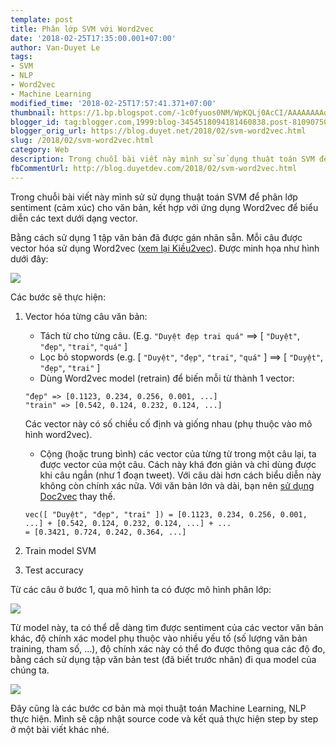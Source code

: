 ```yaml
---
template: post
title: Phân lớp SVM với Word2vec
date: '2018-02-25T17:35:00.001+07:00'
author: Van-Duyet Le
tags:
- SVM
- NLP
- Word2vec
- Machine Learning
modified_time: '2018-02-25T17:57:41.371+07:00'
thumbnail: https://1.bp.blogspot.com/-1c0fyuos0NM/WpKQLj0AcCI/AAAAAAAAqn8/1z5hCc1pfmYWZVbSiveudFpVxaUel6sMACLcBGAs/s1600/SVM%2Bwith%2BWord2vec%2B%2528Figure%2529.png
blogger_id: tag:blogger.com,1999:blog-3454518094181460838.post-8109075085062016307
blogger_orig_url: https://blog.duyet.net/2018/02/svm-word2vec.html
slug: /2018/02/svm-word2vec.html
category: Web
description: Trong chuỗi bài viết này mình sử sử dụng thuật toán SVM để phân lớp sentiment (cảm xúc) cho văn bản, kết hợp với ứng dụng Word2vec để biểu diễn các text dưới dạng vector.    
fbCommentUrl: http://blog.duyetdev.com/2018/02/svm-word2vec.html
---
```


Trong chuỗi bài viết này mình sử sử dụng thuật toán SVM để phân lớp sentiment (cảm xúc) cho văn bản, kết hợp với ứng dụng Word2vec để biểu diễn các text dưới dạng vector.    

Bằng cách sử dụng 1 tập văn bản đã được gán nhãn sẵn. Mỗi câu được vector hóa sử dụng Word2vec ([xem lại Kiều2vec](https://blog.duyet.net/2017/04/nlp-truyen-kieu-word2vec.html)). Được minh họa như hình dưới đây:

![](https://1.bp.blogspot.com/-1c0fyuos0NM/WpKQLj0AcCI/AAAAAAAAqn8/1z5hCc1pfmYWZVbSiveudFpVxaUel6sMACLcBGAs/s1600/SVM%2Bwith%2BWord2vec%2B%2528Figure%2529.png)

Các bước sẽ thực hiện:

1. Vector hóa từng câu văn bản:
    - Tách từ cho từng câu. (E.g. `"Duyệt đẹp trai quá"` ==> [ `"Duyệt"`, `"đẹp"`, `"trai"`, `"quá"` ]
    - Lọc bỏ stopwords (e.g. [ `"Duyệt"`, `"đẹp"`, `"trai"`, `"quá"` ] ==> [ `"Duyệt"`, `"đẹp"`, `"trai"` ]
    - Dùng Word2vec model (retrain) để biến mỗi từ thành 1 vector:
    ```
    "đẹp" => [0.1123, 0.234, 0.256, 0.001, ...]
    "train" => [0.542, 0.124, 0.232, 0.124, ...]
    ```
    Các vector này có số chiều cố định và giống nhau (phụ thuộc vào mô hình word2vec).
    - Cộng (hoặc trung bình) các vector của từng từ trong một câu lại, ta được vector của một câu. Cách này khá đơn giản và chỉ dùng được khi câu ngắn (như 1 đoạn tweet). Với câu dài hơn cách biểu diễn này không còn chính xác nữa. Với văn bản lớn và dài, bạn nên [sử dụng Doc2vec](https://blog.duyet.net/2017/10/doc2vec-trong-sentiment-analysis.html) thay thế.
    ```
    vec([ "Duyệt", "đẹp", "trai" ]) = [0.1123, 0.234, 0.256, 0.001, ...] + [0.542, 0.124, 0.232, 0.124, ...] + ...
    = [0.3421, 0.724, 0.242, 0.364, ...]
    ```

2. Train model SVM
3. Test accuracy

Từ các câu ở bước 1, qua mô hình ta có được mô hình phân lớp:

[![](https://2.bp.blogspot.com/-SlTjMAtF-zk/WpKQIWEFIdI/AAAAAAAAqn4/Y4VQ88EW78IRq4d2YEGUG8iYBo9gt20WwCEwYBhgL/s1600/2%2B-%2BTrain%2Bmodel.png)](https://2.bp.blogspot.com/-SlTjMAtF-zk/WpKQIWEFIdI/AAAAAAAAqn4/Y4VQ88EW78IRq4d2YEGUG8iYBo9gt20WwCEwYBhgL/s1600/2%2B-%2BTrain%2Bmodel.png)

Từ model này, ta có thể dễ dàng tìm được sentiment của các vector văn bản khác, độ chính xác model phụ thuộc vào nhiều yếu tố (số lượng văn bản training, tham số, ...), độ chính xác này có thể đo được thông qua các độ đo, bằng cách sử dụng tập văn bản test (đã biết trước nhãn) đi qua model của chúng ta.

[![](https://1.bp.blogspot.com/-og76KxK6M_4/WpKQi0bPPTI/AAAAAAAAqoA/Q6lBVXaCnSoIsySwxdNPyxIO8MUPVosRACLcBGAs/s1600/3_model_using.png)](https://1.bp.blogspot.com/-og76KxK6M_4/WpKQi0bPPTI/AAAAAAAAqoA/Q6lBVXaCnSoIsySwxdNPyxIO8MUPVosRACLcBGAs/s1600/3_model_using.png)

Đây cũng là các bước cơ bản mà mọi thuật toán Machine Learning, NLP thực hiện.
Mình sẽ cập nhật source code và kết quả thực hiện step by step ở một bài viết khác nhé.
